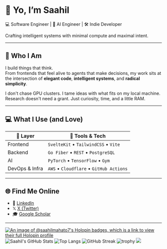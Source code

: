 # 👋 Yo, I’m Saahil

💻 Software Engineer | 🧠 AI Engineer | 🛠️ Indie Developer 

Crafting intelligent systems with minimal compute and maximal intent.

---

## 🧭 Who I Am
 
I build things that think.  
From frontends that feel alive to agents that make decisions, my work sits at the intersection of **elegant code**, **intelligent systems**, and **radical simplicity**.

I don't chase GPU clusters. I tame ideas with what fits on my local machine.  
Research doesn't need a grant. Just curiosity, time, and a little RAM.

---

## 💻 What I Use (and Love)

| 🧩 Layer         | 🔧 Tools & Tech                            |
|------------------|--------------------------------------------|
| Frontend         | `SvelteKit` • `TailwindCSS` • `Vite`       |
| Backend          | `Go Fiber` • `REST` • `PostgreSQL`         |
| AI               | `PyTorch` • `TensorFlow` • `Gym`           |
| DevOps & Infra   | `AWS` • `Cloudflare` • `GitHub Actions`    |

---

## 🌐 Find Me Online

- 💼 [LinkedIn](https://www.linkedin.com/in/saahilmahato/)
- 𝕏 [X (Twitter)](https://x.com/saahilxsaahil)
- 🎓 [Google Scholar](https://scholar.google.com/citations?user=FSQRL4sAAAAJ&hl=en)

---

[![An image of @saahilmahato7's Holopin badges, which is a link to view their full Holopin profile](https://holopin.me/saahilmahato7)](https://holopin.io/@saahilmahato7)
![Saahil's GitHub Stats](https://github-readme-stats.vercel.app/api?username=saahilmahato&show_icons=true&theme=radical)
![Top Langs](https://github-readme-stats.vercel.app/api/top-langs/?username=saahilmahato&layout=compact&theme=radical)
![GitHub Streak](https://streak-stats.demolab.com?user=saahilmahato&theme=radical)
![trophy](https://github-profile-trophy.vercel.app/?username=saahilmahato&theme=onedark)
![](https://komarev.com/ghpvc/?username=saahilmahato&color=blue)
